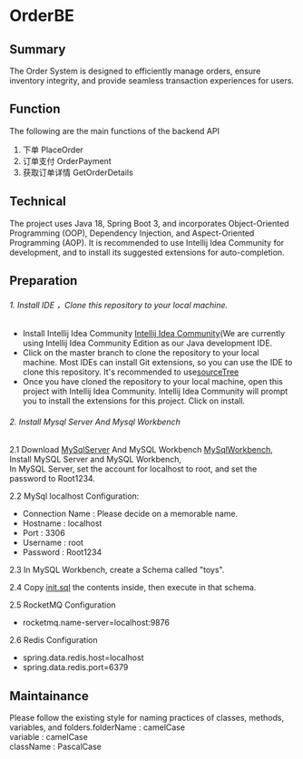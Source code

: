 # OrderBE

## Summary
The Order System is designed to efficiently manage orders, ensure inventory integrity, and provide seamless transaction experiences for users.

## Function
The following are the main functions of the backend API
1. 下单 PlaceOrder
2. 订单支付 OrderPayment
3. 获取订单详情 GetOrderDetails


## Technical
The project uses Java 18, Spring Boot 3, and incorporates Object-Oriented Programming (OOP), Dependency Injection, and Aspect-Oriented Programming (AOP).
It is recommended to use Intellij Idea Community for development, and to install its suggested extensions for auto-completion.

## Preparation

###### 1. Install IDE ，Clone this repository to your local machine.
- Install Intellij Idea Community [Intellij Idea Community](https://www.jetbrains.com/idea/download/?section=windows)(We are currently using Intellij Idea Community Edition as our Java development IDE.
- Click on the master branch to clone the repository to your local machine. Most IDEs can install Git extensions, so you can use the IDE to clone this repository. It's recommended to use[sourceTree](https://www.sourcetreeapp.com/)
- Once you have cloned the repository to your local machine, open this project with Intellij Idea Community. Intellij Idea Community will prompt you to install the extensions for this project. Click on install.

###### 2. Install Mysql Server And Mysql Workbench
2.1 Download [MySqlServer](https://dev.mysql.com/downloads/installer/) And MySQL Workbench [MySqlWorkbench](https://dev.mysql.com/downloads/workbench/), Install MySQL Server and MySQL Workbench,    
In MySQL Server, set the account for localhost to root, and set the password to Root1234.

2.2 MySql localhost Configuration:
- Connection Name : Please decide on a memorable name.
- Hostname : localhost
- Port : 3306
- Username : root
- Password : Root1234

2.3 In MySQL Workbench, create a Schema called "toys".

2.4 Copy [init.sql](./src/init/init.sql) the contents inside, then execute in that schema.

2.5 RocketMQ Configuration
- rocketmq.name-server=localhost:9876


2.6 Redis Configuration
- spring.data.redis.host=localhost
- spring.data.redis.port=6379


## Maintainance
Please follow the existing style for naming practices of classes, methods, variables, and folders.folderName : camelCase    
variable   : camelCase    
className  : PascalCase  
   
